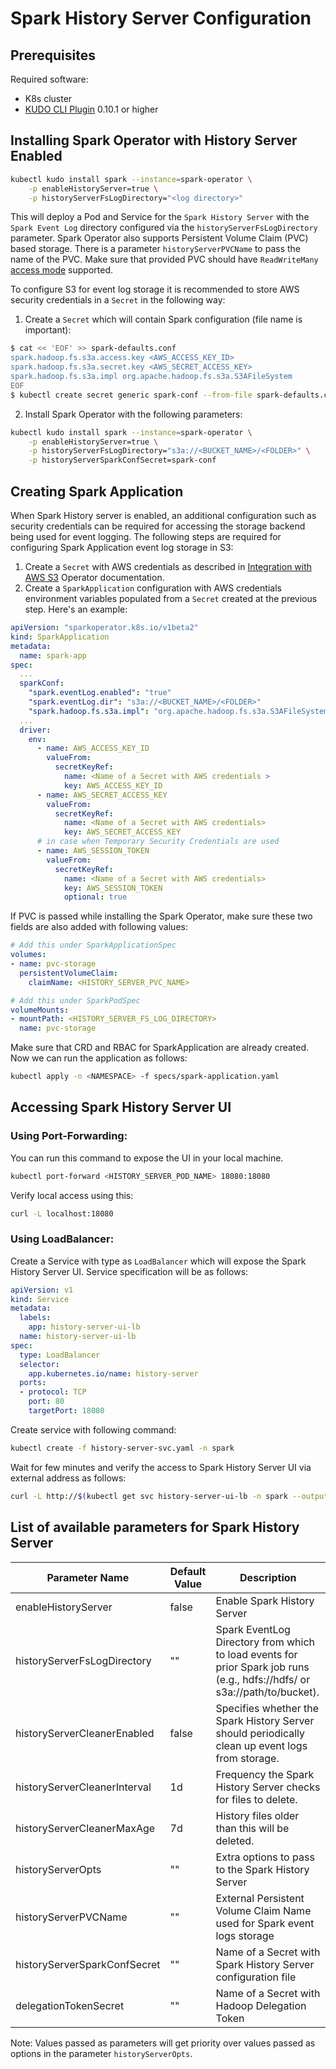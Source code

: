 # Spark History Server Configuration

## Prerequisites

Required software:
* K8s cluster
* [KUDO CLI Plugin](https://kudo.dev/docs/#install-kudo-cli) 0.10.1 or higher

## Installing Spark Operator with History Server Enabled

```bash
kubectl kudo install spark --instance=spark-operator \
    -p enableHistoryServer=true \
    -p historyServerFsLogDirectory="<log directory>"
```
This will deploy a Pod and Service for the `Spark History Server` with the `Spark Event Log` directory configured via the `historyServerFsLogDirectory` parameter. Spark Operator also supports Persistent Volume Claim (PVC) based storage. There is a parameter `historyServerPVCName` to pass the name of the PVC. Make sure that provided PVC should have `ReadWriteMany` [access mode](https://kubernetes.io/docs/concepts/storage/persistent-volumes/#access-modes) supported.

To configure S3 for event log storage it is recommended to store AWS security credentials in a `Secret` in the following way:
1) Create a `Secret` which will contain Spark configuration (file name is important):
```bash
$ cat << 'EOF' >> spark-defaults.conf
spark.hadoop.fs.s3a.access.key <AWS_ACCESS_KEY_ID>
spark.hadoop.fs.s3a.secret.key <AWS_SECRET_ACCESS_KEY>
spark.hadoop.fs.s3a.impl org.apache.hadoop.fs.s3a.S3AFileSystem
EOF
$ kubectl create secret generic spark-conf --from-file spark-defaults.conf --namespace spark
```

2) Install Spark Operator with the following parameters:
```bash
kubectl kudo install spark --instance=spark-operator \
    -p enableHistoryServer=true \
    -p historyServerFsLogDirectory="s3a://<BUCKET_NAME>/<FOLDER>" \
    -p historyServerSparkConfSecret=spark-conf
```

## Creating Spark Application

When Spark History server is enabled, an additional configuration such as security credentials can be required for 
accessing the storage backend being used for event logging. 
The following steps are required for configuring Spark Application event log storage in S3:

1) Create a `Secret` with AWS credentials as described in [Integration with AWS S3](configuration.md#integration-with-aws-s3) Operator documentation.
2) Create a `SparkApplication` configuration with AWS credentials environment variables populated from a `Secret` created at the previous step. Here's an example:
```yaml
apiVersion: "sparkoperator.k8s.io/v1beta2"
kind: SparkApplication
metadata:
  name: spark-app
spec:
  ...
  sparkConf:
    "spark.eventLog.enabled": "true"
    "spark.eventLog.dir": "s3a://<BUCKET_NAME>/<FOLDER>"
    "spark.hadoop.fs.s3a.impl": "org.apache.hadoop.fs.s3a.S3AFileSystem"
  ...
  driver:
    env:
      - name: AWS_ACCESS_KEY_ID
        valueFrom:
          secretKeyRef:
            name: <Name of a Secret with AWS credentials >
            key: AWS_ACCESS_KEY_ID
      - name: AWS_SECRET_ACCESS_KEY
        valueFrom:
          secretKeyRef:
            name: <Name of a Secret with AWS credentials>
            key: AWS_SECRET_ACCESS_KEY
      # in case when Temporary Security Credentials are used
      - name: AWS_SESSION_TOKEN
        valueFrom:
          secretKeyRef:
            name: <Name of a Secret with AWS credentials>
            key: AWS_SESSION_TOKEN
            optional: true
```

If PVC is passed while installing the Spark Operator, make sure these two fields are also added with following values:

```yaml
# Add this under SparkApplicationSpec
volumes:
- name: pvc-storage
  persistentVolumeClaim:
    claimName: <HISTORY_SERVER_PVC_NAME>

# Add this under SparkPodSpec
volumeMounts:
- mountPath: <HISTORY_SERVER_FS_LOG_DIRECTORY>
  name: pvc-storage
```

Make sure that CRD and RBAC for SparkApplication are already created. Now we can run the application as follows:

```bash
kubectl apply -n <NAMESPACE> -f specs/spark-application.yaml
```

## Accessing Spark History Server UI

### Using Port-Forwarding:

You can run this command to expose the UI in your local machine.

```bash
kubectl port-forward <HISTORY_SERVER_POD_NAME> 18080:18080
```

Verify local access using this:

```bash
curl -L localhost:18080
```

### Using LoadBalancer:

Create a Service with type as `LoadBalancer` which will expose the Spark History Server UI. Service specification will be as follows:

```yaml
apiVersion: v1
kind: Service
metadata:
  labels:
    app: history-server-ui-lb
  name: history-server-ui-lb
spec:
  type: LoadBalancer
  selector:
    app.kubernetes.io/name: history-server
  ports:
  - protocol: TCP
    port: 80
    targetPort: 18080
```

Create service with following command:

```bash
kubectl create -f history-server-svc.yaml -n spark
```

Wait for few minutes and verify the access to Spark History Server UI via external address as follows:

```bash
curl -L http://$(kubectl get svc history-server-ui-lb -n spark --output jsonpath='{.status.loadBalancer.ingress[*].hostname}')
```

## List of available parameters for Spark History Server

| Parameter Name               | Default Value |  Description                                                                                                              |
| --------------               | ------------- |  -----------                                                                                                              |
| enableHistoryServer          | false         | Enable Spark History Server                                                                                               |
| historyServerFsLogDirectory  | ""            | Spark EventLog Directory from which to load events for prior Spark job runs (e.g., hdfs://hdfs/ or s3a://path/to/bucket). |
| historyServerCleanerEnabled  | false         | Specifies whether the Spark History Server should periodically clean up event logs from storage.                          |
| historyServerCleanerInterval | 1d            | Frequency the Spark History Server checks for files to delete.                                                            |
| historyServerCleanerMaxAge   | 7d            | History files older than this will be deleted.                                                                            |
| historyServerOpts            | ""            | Extra options to pass to the Spark History Server                                                                         |
| historyServerPVCName         | ""            | External Persistent Volume Claim Name used for Spark event logs storage                                                   |
| historyServerSparkConfSecret | ""            | Name of a Secret with Spark History Server configuration file                                                             |
| delegationTokenSecret        | ""            | Name of a Secret with Hadoop Delegation Token                                                                             |

Note: Values passed as parameters will get priority over values passed as options in the parameter `historyServerOpts`.
